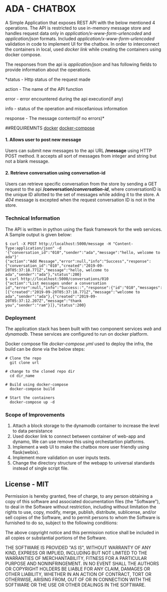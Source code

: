 # ADA - CHATBOX
A Simple Application that exposes REST API with the below mentioned 4 operations. The API is restricted to use in-memory message store and handles request data only in *application/x-www-form-urlencoded* and *application/json* formats. Included *application/x-www-form-urlencoded*  validation in code to implement UI for the chatbox. In order to interconnect the containers in local, used *docker link* while creating the containers using docker compose.
 
The responses from the api is *application/json* and has following fields to provide information about the operations.

*status - Http status of the request made

action - The name of the API function

error - error encountered during the api execution(if any)

info - status of the operation and miscellanious information

response - The message contents(if no errors)*

##REQUIREMNTS
[docker](https://docs.docker.com/install/linux/docker-ce/ubuntu/#install-docker-ce-1)
[docker-compose](https://docs.docker.com/compose/install/)

#### 1. Allows user to post new message
Users can submit new messages to the api URL **/message** using HTTP POST method. It accepts all sort of messages from integer and string but not a blank message.


#### 2. Retrieve conversation using conversation-id
Users can retrieve specific conversation from the store by sending a GET request to the api **/conversation/*conversation-id***, where conversationID is the unique ID allotted to the set of messages while adding it to the store. A *404* message is excepted when the request conversation ID is not in the store.


### Technical Information
The API is written in python using the flask framework for the web services. A Sample output is given below:

    $ curl -X POST http://localhost:5000/message -H "Content-Type:application/json" -d '{"conversation_id":"010","sender":"ada","message":"hello, welcome to ada"}'
    {"action":"Add Message","error":null,"info":"Success","response":{"conversation_id":"010","created":"2019-09-20T05:37:18.771Z","message":"hello, welcome to ada","sender":"ada"},"status":200}
    $ curl http://localhost:5000/conversations/010
    {"action":"List messages under a conversation id","error":null,"info":"Success::","response":{"id":"010","messages":[{"created":"2019-09-20T05:37:18.771Z","message":"welcome to ada","sender":"ada"},{"created":"2019-09-20T05:37:12.207Z","message":"thank you","sender":"ram"}]},"status":200}

### Deployment
The application stack has been built with two component services *web* and *dynamodb*. These services are configured to run on docker platform.

Docker compose file *docker-compose.yml* used to deploy the infra, the build can be done via the below steps:
    
    # Clone the repo
      git clone url

    # change to the cloned repo dir
      cd dir_name

    # Build using docker-compose
      docker-compose build
    
    # Start the containers 
      docker-compose up -d
 
 ### Scope of Improvements
1. Attach a block storage to the dynamodb container to increase the level to data persistance
2. Used docker link to connect between container of web-app and dynamo, We can use remove this using orchestartion platforms.
3. Implement a web UI to make the chatbox more user friendly using flask(webix).
4. Implement more validation on user inputs tests.
5. Change the directory structure of the webapp to universal standards instead of single script file. 

## License - MIT


Permission is hereby granted, free of charge, to any person obtaining
a copy of this software and associated documentation files (the
"Software"), to deal in the Software without restriction, including
without limitation the rights to use, copy, modify, merge, publish,
distribute, sublicense, and/or sell copies of the Software, and to
permit persons to whom the Software is furnished to do so, subject to
the following conditions:

The above copyright notice and this permission notice shall be
included in all copies or substantial portions of the Software.

THE SOFTWARE IS PROVIDED "AS IS", WITHOUT WARRANTY OF ANY KIND,
EXPRESS OR IMPLIED, INCLUDING BUT NOT LIMITED TO THE WARRANTIES OF
MERCHANTABILITY, FITNESS FOR A PARTICULAR PURPOSE AND
NONINFRINGEMENT. IN NO EVENT SHALL THE AUTHORS OR COPYRIGHT HOLDERS BE
LIABLE FOR ANY CLAIM, DAMAGES OR OTHER LIABILITY, WHETHER IN AN ACTION
OF CONTRACT, TORT OR OTHERWISE, ARISING FROM, OUT OF OR IN CONNECTION
WITH THE SOFTWARE OR THE USE OR OTHER DEALINGS IN THE SOFTWARE.
